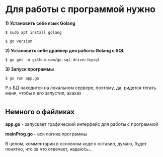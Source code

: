 # Для работы с программой нужно

**1) Установить себе язык Golang**
```
$ sudo apt install golang

$ go version
```
**2) Установить себе драйвер для работы Golang с SQL**

```
$ go get -u github.com/go-sql-driver/mysql
```

**3) Запуск программы**
```
$ go run app.go
```


P.s БД находится на локальном сервере, поэтому, да, ридется тегать меня, чтобы я его запустил, ахахах

#
## Немного о файликах

**app.go** - запускает графический интерфейс для работы с программой

**mainProg.go** - вся логика программы

В целом, комментарии в основном коде я оставил, думаю, будет понятно, что за что отвечает, надеюсь...
